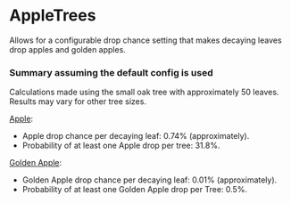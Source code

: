 # AppleTrees
Allows for a configurable drop chance setting that makes decaying leaves drop apples and golden apples.
### Summary assuming the default config is used
Calculations made using the small oak tree with approximately 50 leaves. Results may vary for other tree sizes.

<u>Apple</u>:
- Apple drop chance per decaying leaf: 0.74% (approximately).
- Probability of at least one Apple drop per tree: 31.8%.

<u>Golden Apple</u>:
- Golden Apple drop chance per decaying leaf: 0.01% (approximately).
- Probability of at least one Golden Apple drop per Tree: 0.5%.
